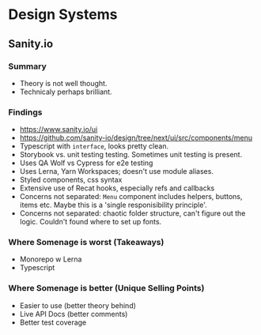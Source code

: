 # Design Systems

## Sanity.io

### Summary

- Theory is not well thought.
- Technicaly perhaps brilliant.

### Findings

- https://www.sanity.io/ui
- https://github.com/sanity-io/design/tree/next/ui/src/components/menu
- Typescript with `interface`, looks pretty clean.
- Storybook vs. unit testing testing. Sometimes unit testing is present.
- Uses QA Wolf vs Cypress for e2e testing
- Uses Lerna, Yarn Workspaces; doesn't use module aliases.
- Styled components, css syntax
- Extensive use of Recat hooks, especially refs and callbacks
- Concerns not separated: `Menu` component includes helpers, buttons, items etc. Maybe this is a 'single responisibility principle'.
- Concerns not separated: chaotic folder structure, can't figure out the logic. Couldn't found where to set up fonts.

### Where Somenage is worst (Takeaways)

- Monorepo w Lerna
- Typescript

### Where Somenage is better (Unique Selling Points)

- Easier to use (better theory behind)
- Live API Docs (better comments)
- Better test coverage

